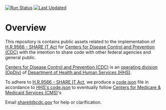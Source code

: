 [![Run Status](https://img.shields.io/github/actions/workflow/status/cdcgov/shareit-act/create-code-json.yml?style=for-the-badge)](https://github.com/CDCgov/ShareIT-Act/actions/workflows/create-code-json.yml)
[![Last Updated](https://img.shields.io/github/last-commit/cdcgov/shareit-act/main?style=for-the-badge)](https://github.com/CDCgov/ShareIT-Act/actions/workflows/create-code-json.yml)

# Overview

This repository is contains public assets related to the  implementation of  [H.R.9566 - SHARE IT Act](https://www.congress.gov/bill/118th-congress/house-bill/9566) for [Centers for Disease Control and Prevention (CDC)](https://www.cdc.gov) with the intention to share code with other federal agencies and general public.

[Centers for Disease Control and Prevention (CDC)](https://www.cdc.gov) is an [operating division (OpDiv)](https://www.hhs.gov/about/agencies/hhs-agencies-and-offices/index.html) of [Department of Health and Human Services (HHS)](https://www.hhs.gov/).

To adhere to [H.R.9566 - SHARE IT Act](https://www.congress.gov/bill/118th-congress/house-bill/9566), we produce a [code.json](./data/code.json) file in accordance to [HHS's code.json](https://www.hhs.gov/code.json) to eventually follow [Centers for Medicare & Medicaid Services (CMS)](https://github.com/DSACMS/gov-codejson/blob/main/docs/metadata.md)'s 

Email [shareit@cdc.gov](mailto:shareit@cdc.gov?subject=Feedback) for help or clarification.
